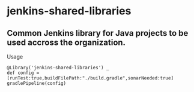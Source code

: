 # jenkins-shared-libraries

## Common Jenkins library for Java projects to be used accross the organization.

Usage

``` 
@Library('jenkins-shared-libraries') _  
def config = [runTest:true,buildFilePath:"./build.gradle",sonarNeeded:true]    
gradlePipeline(config)
```
